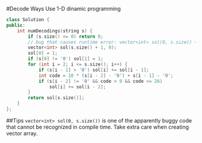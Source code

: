 #Decode Ways
Use 1-D dinamic programming
```C++
class Solution {
public:
    int numDecodings(string s) {
        if (s.size() <= 0) return 0;
        // bug that causes runtime error: vector<int> sol(0, s.size() + 1);
        vector<int> sol(s.size() + 1, 0);
        sol[0] = 1;
        if (s[0] != '0') sol[1] = 1;
        for (int i = 2; i <= s.size(); i++) {
            if (s[i - 1] > '0') sol[i] += sol[i - 1];
            int code = 10 * (s[i - 2] - '0') + s[i - 1] - '0';
            if (s[i - 2] != '0' && code > 0 && code <= 26)
                sol[i] += sol[i - 2];
        }
        return sol[s.size()];
    }
};
```
##Tips
`vector<int> sol(0, s.size())` is one of the apparently buggy code that cannot be recognized in compile time. Take extra care when creating vector array.
